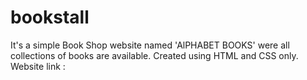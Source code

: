 # bookstall
It's a simple Book Shop  website named 'AlPHABET BOOKS' were all collections of books are available.
Created using HTML and CSS only.
Website link :
